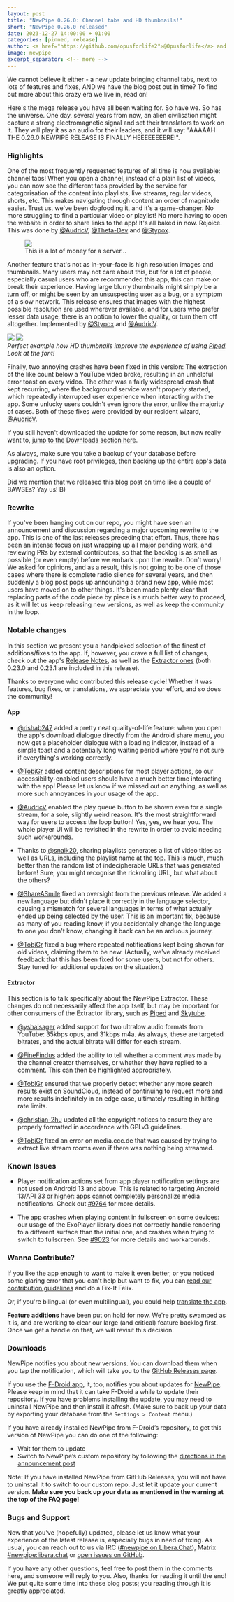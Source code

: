 ```yaml
---
layout: post
title: "NewPipe 0.26.0: Channel tabs and HD thumbnails!"
short: "NewPipe 0.26.0 released"
date: 2023-12-27 14:00:00 + 01:00
categories: [pinned, release]
author: <a href="https://github.com/opusforlife2">@Opusforlife</a> and <a href="https://github.com/Poolitzer">@Poolitzer</a>
image: newpipe
excerpt_separator: <!-- more -->
---
```


We cannot believe it either - a new update bringing channel tabs, next to lots of features and fixes, AND we have the blog post out in time? To find out more about this crazy era we live in, read on!

<!-- more -->

Here's the mega release you have all been waiting for. So have we. So has the universe. One day, several years from now, an alien civilisation might capture a strong electromagnetic signal and set their translators to work on it. They will play it as an audio for their leaders, and it will say: "AAAAAH THE 0.26.0 NEWPIPE RELEASE IS FINALLY HEEEEEEEERE!".

### Highlights

One of the most frequently requested features of all time is now available: channel tabs! When you open a channel, instead of a plain list of videos, you can now see the different tabs provided by the service for categorisation of the content into playlists, live streams, regular videos, shorts, etc. This makes navigating through content an order of magnitude easier. Trust us, we've been dogfooding it, and it's a game-changer. No more struggling to find a particular video or playlist! No more having to open the website in order to share links to the app! It's all baked in now. Rejoice. This was done by [@AudricV](https://github.com/AudricV), [@Theta-Dev](https://github.com/Theta-Dev) and [@Stypox](https://github.com/Stypox).

<figure class="center">
    <img src="{{ site.baseurl }}/img/screenshots/channel_tabs.png" class="img-responsive">
    <figcaption class="text-center">This is a lot of money for a server...</figcaption>
</figure>

Another feature that's not as in-your-face is high resolution images and thumbnails. Many users may not care about this, but for a lot of people, especially casual users who are recommended this app, this can make or break their experience. Having large blurry thumbnails might simply be a turn off, or might be seen by an unsuspecting user as a bug, or a symptom of a slow network. This release ensures that images with the highest possible resolution are used wherever available, and for users who prefer lesser data usage, there is an option to lower the quality, or turn them off altogether. Implemented by [@Stypox](https://github.com/Stypox) and [@AudricV](https://github.com/AudricV).

<div class="media-column media-items-2">
<img class="no-flow vertical" src="{{ site.baseurl }}/img/screenshots/before_hd_thumbs.png"/>
<img class="no-flow vertical" src="{{ site.baseurl }}/img/screenshots/after_hd_thumbs.png"/>
</div>
<div class="text-center"><i>Perfect example how HD thumbnails improve the experience of using <a href="https://piped.video/">Piped</a>. Look at the font!</i></div>


Finally, two annoying crashes have been fixed in this version: The extraction of the like count below a YouTube video broke, resulting in an unhelpful error toast on every video. The other was a fairly widespread crash that kept recurring, where the background service wasn't properly started, which repeatedly interrupted user experience when interacting with the app. Some unlucky users couldn't even ignore the error, unlike the majority of cases. Both of these fixes were provided by our resident wizard, [@AudricV](https://github.com/AudricV).

If you still haven't downloaded the update for some reason, but now really want to, [jump to the Downloads section here](#downloads).

As always, make sure you take a backup of your database before upgrading. If you have root privileges, then backing up the entire app's data is also an option.

Did we mention that we released this blog post on time like a couple of BAWSEs? Yay us! B)

### Rewrite

If you've been hanging out on our repo, you might have seen an announcement and discussion regarding a major upcoming rewrite to the app. This is one of the last releases preceding that effort. Thus, there has been an intense focus on just wrapping up all major pending work, and reviewing PRs by external contributors, so that the backlog is as small as possible (or even empty) before we embark upon the rewrite. Don't worry! We asked for opinions, and as a result, this is not going to be one of those cases where there is complete radio silence for several years, and then suddenly a blog post pops up announcing a brand new app, while most users have moved on to other things. It's been made plenty clear that replacing parts of the code piece by piece is a much better way to proceed, as it will let us keep releasing new versions, as well as keep the community in the loop.

### Notable changes

In this section we present you a handpicked selection of the finest of additions/fixes to the app. If, however, you crave a full list of changes, check out the app's [Release Notes](https://github.com/TeamNewPipe/NewPipe/releases/tag/v0.26.0), as well as the [Extractor ones](https://github.com/TeamNewPipe/NewPipeExtractor/releases/tag/v0.23.1) (both 0.23.0 and 0.23.1 are included in this release).

Thanks to everyone who contributed this release cycle! Whether it was features, bug fixes, or translations, we appreciate your effort, and so does the community!

#### App

- [@rishab247](https://github.com/rishab247) added a pretty neat quality-of-life feature: when you open the app's download dialogue directly from the Android share menu, you now get a placeholder dialogue with a loading indicator, instead of a simple toast and a potentially long waiting period where you're not sure if everything's working correctly.

- [@TobiGr](https://github.com/TobiGr) added content descriptions for most player actions, so our accessibility-enabled users should have a much better time interacting with the app! Please let us know if we missed out on anything, as well as more such annoyances in your usage of the app.

- [@AudricV](https://github.com/AudricV) enabled the play queue button to be shown even for a single stream, for a sole, slightly weird reason. It's the most straightforward way for users to access the loop button! Yes, yes, we hear you. The whole player UI will be revisited in the rewrite in order to avoid needing such workarounds.

- Thanks to [@snaik20](https://github.com/snaik20), sharing playlists generates a list of video titles as well as URLs, including the playlist name at the top. This is much, much better than the random list of indecipherable URLs that was generated before! Sure, you might recognise the rickrolling URL, but what about the others?

- [@ShareASmile](https://github.com/ShareASmile) fixed an oversight from the previous release. We added a new language but didn't place it correctly in the language selector, causing a mismatch for several languages in terms of what actually ended up being selected by the user. This is an important fix, because as many of you reading know, if you accidentally change the language to one you don't know, changing it back can be an arduous journey.

- [@TobiGr](https://github.com/TobiGr) fixed a bug where repeated notifications kept being shown for old videos, claiming them to be new. (Actually, we've already received feedback that this has been fixed for some users, but not for others. Stay tuned for additional updates on the situation.)

#### Extractor 

This section is to talk specifically about the NewPipe Extractor. These changes do not necessarily affect the app itself, but may be important for other consumers of the Extractor library, such as [Piped](https://piped.video) and [Skytube](https://github.com/SkyTubeTeam/SkyTube).

- [@yshalsager](https://github.com/yshalsager) added support for two ultralow audio formats from YouTube: 35kbps opus, and 31kbps m4a. As always, these are targeted bitrates, and the actual bitrate will differ for each stream.

- [@FineFindus](https://github.com/FineFindus) added the ability to tell whether a comment was made by the channel creator themselves, or whether they have replied to a comment. This can then be highlighted appropriately.

- [@TobiGr](https://github.com/TobiGr) ensured that we properly detect whether any more search results exist on SoundCloud, instead of continuing to request more and more results indefinitely in an edge case, ultimately resulting in hitting rate limits.

- [@christian-2hu](https://github.com/christian-2hu) updated all the copyright notices to ensure they are properly formatted in accordance with GPLv3 guidelines.

- [@TobiGr](https://github.com/TobiGr) fixed an error on media.ccc.de that was caused by trying to extract live stream rooms even if there was nothing being streamed.

### Known Issues

- Player notification actions set from app player notification settings are not used on Android 13 and above. This is related to targeting Android 13/API 33 or higher: apps cannot completely personalize media notifications. Check out [#9764](https://github.com/TeamNewPipe/NewPipe/issues/9764) for more details.

- The app crashes when playing content in fullscreen on some devices: our usage of the ExoPlayer library does not correctly handle rendering to a different surface than the initial one, and crashes when trying to switch to fullscreen. See [#9023](https://github.com/TeamNewPipe/NewPipe/issues/9023) for more details and workarounds.

### Wanna Contribute?

If you like the app enough to want to make it even better, or you noticed some glaring error that you can't help but want to fix, you can [read our contribution guidelines](https://github.com/TeamNewPipe/NewPipe/blob/dev/.github/CONTRIBUTING.md#bug-fixing) and do a Fix-It Felix.

Or, if you're bilingual (or even multilingual), you could help [translate the app](https://hosted.weblate.org/engage/newpipe/).

**Feature additions** have been put on hold for now. We're pretty swamped as it is, and are working to clear our large (and critical) feature backlog first. Once we get a handle on that, we will revisit this decision.

### Downloads

NewPipe notifies you about new versions. You can download them when you tap the notification, which will take you to the [GitHub Releases page](https://github.com/TeamNewPipe/NewPipe/releases).

If you use the [F-Droid app](https://f-droid.org/), it, too, notifies you about updates for [NewPipe](https://f-droid.org/packages/org.schabi.newpipe/).
Please keep in mind that it can take F-Droid a while to update their repository. If you have problems installing the update, you may need to uninstall NewPipe and then install it afresh. (Make sure to back up your data by exporting your database from the `Settings > Content` menu.)

If you have already installed NewPipe from F-Droid’s repository, to get this version of NewPipe you can do one of the following:

* Wait for them to update
* Switch to NewPipe’s custom repository by following the [directions in the announcement post](https://newpipe.net/blog/announcement/f-droid/pinned/f-droid-repo/)

Note: If you have installed NewPipe from GitHub Releases, you will not have to uninstall it to switch to our custom repo. Just let it update your current version. **Make sure you back up your data as mentioned in the warning at the top of the FAQ page!**

### Bugs and Support

Now that you've (hopefully) updated, please let us know what your experience of the latest release is, especially bugs in need of fixing. As usual, you can reach out to us via IRC ([#newpipe on Libera.Chat](https://web.libera.chat/#newpipe)), Matrix [#newpipe:libera.chat](https://matrix.to/#/#newpipe:libera.chat) or [open issues on GitHub](https://github.com/TeamNewPipe/NewPipe/issues/new/choose).

If you have any other questions, feel free to post them in the comments here, and someone will reply to you. Also, thanks for reading it until the end! We put quite some time into these blog posts; you reading through it is greatly appreciated.

